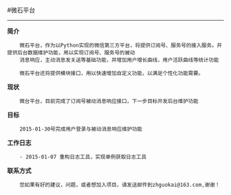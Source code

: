 #微石平台
***

**简介**
       
        微石平台，作为以Python实现的微信第三方平台，将提供订阅号、服务号的接入服务。并提供后台数据维护功能，用以实现订阅号、服务号的被动 
        消息响应，主动消息发关送等基础功能，并增加用户增长曲线，用户活跃曲线等统计功能

        微石平台还将提供模块接口，用以快速增加自定义功能，以满足个性化功能需要。

**现状**

        微台平台，目前完成了订阅号被动消息响应接口，下一步目标开发后台维护功能
 
**目标**
        
        2015-01-30号完成用户登录与被动消息响应维护功能
**工作日志**
        
        - 2015-01-07 重构日志工具，实现单例获取日志工具
        
**联系方式**
        
        您如果有好的建议，问题，或者想加入项目，请发送邮件到zhguokai@163.com,谢谢！
        
        
